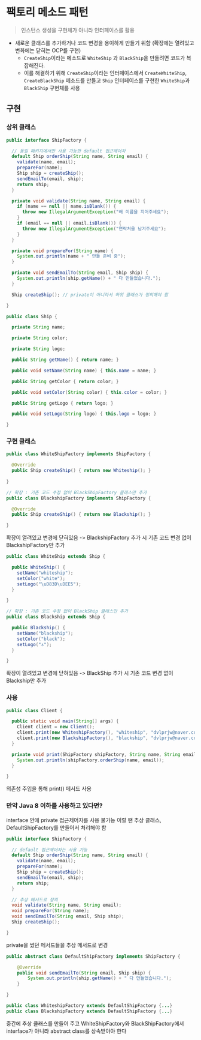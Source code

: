 # 팩토리 메소드 패턴

> 인스턴스 생성을 구현체가 아니라 인터페이스를 활용

- 새로운 클래스를 추가하거나 코드 변경을 용이하게 만들기 위함 (확장에는 열려있고 변화에는 닫히는 OCP를 구현)
  - `CreateShip`이라는 메소드로 `WhiteShip` 과 `BlackShip`을 만들려면 코드가 복잡해진다.
  - 이를 해결하기 위해 `CreateShip`이라는 인터페이스에서 `CreateWhiteShip`, `CreateBlackShip` 메소드를 만들고 `Ship` 인터페이스를 구현한 `WhiteShip`과 `BlackShip` 구현체를 사용

## 구현

### 상위 클래스

```java
public interface ShipFactory {

  // 동일 패키지에서만 사용 가능한 default 접근제어자
  default Ship orderShip(String name, String email) {
    validate(name, email);
    prepareFor(name);
    Ship ship = createShip();
    sendEmailTo(email, ship);
    return ship;
  }

  private void validate(String name, String email) {
    if (name == null || name.isBlank()) {
      throw new IllegalArgumentException("배 이름을 지어주세요");
    }
    if (email == null || email.isBlank()) {
      throw new IllegalArgumentException("연락처을 남겨주세요");
    }
  }

  private void prepareFor(String name) {
    System.out.println(name + " 만들 준비 중");
  }

  private void sendEmailTo(String email, Ship ship) {
    System.out.println(ship.getName() + " 다 만들었습니다.");
  }

  Ship createShip(); // private이 아니라서 하위 클래스가 정의해야 함

}
```

```java
public class Ship {

  private String name;

  private String color;

  private String logo;

  public String getName() { return name; }

  public void setName(String name) { this.name = name; }

  public String getColor { return color; }

  public void setColor(String color) { this.color = color; }

  public String getLogo { return logo; }

  public void setLogo(String logo) { this.logo = logo; }

}
```

### 구현 클래스

```java
public class WhiteShipFactory implements ShipFactory {

  @Override
  public Ship createShip() { return new Whiteship(); }
    
}

// 확장 : 기존 코드 수정 없이 BlackShipFactory 클래스만 추가
public class BlackshipFactory implements ShipFactory {

  @Override
  public Ship createShip() { return new Blackship(); }

}
```

확장이 열려있고 변경에 닫혀있음 -> BlackshipFactory 추가 시 기존 코드 변경 없이 BlackshipFactory만 추가

```java
public class WhiteShip extends Ship {

  public WhiteShip() {
    setName("whiteship");
    setColor("white");
    setLogo("\uD83D\uDEE5");
  }

}

// 확장 : 기존 코드 수정 없이 BlackShip 클래스만 추가
public class Blackship extends Ship {

  public Blackship() {
    setName("blackship");
    setColor("black");
    setLogo("⚓");
  }

}
```

확장이 열려있고 변경에 닫혀있음 -> BlackShip 추가 시 기존 코드 변경 없이 Blackship만 추가

### 사용

```java
public class Client {

  public static void main(String[] args) {
    Client client = new Client();
    client.print(new WhiteshipFactory(), "whiteship", "dvlprjw@naver.com");
    client.print(new BlackshipFactory(), "blackship", "dvlprjw@naver.com");
  }

  private void print(ShipFactory shipFactory, String name, String email) {
    System.out.println(shipFactory.orderShip(name, email));
  }

}
```

의존성 주입을 통해 print() 메서드 사용

### 만약 Java 8 이하를 사용하고 있다면?

interface 안에 private 접근제어자를 사용 불가능
이럴 땐 추상 클래스, DefaultShipFactory를 만들어서 처리해야 함

```java
public interface ShipFactory {

  // default 접근제어자는 사용 가능
  default Ship orderShip(String name, String email) {
    validate(name, email);
    prepareFor(name);
    Ship ship = createShip();
    sendEmailTo(email, ship);
    return ship;
  }

  // 추상 메서드로 정의
  void validate(String name, String email);
  void prepareFor(String name);
  void sendEmailTo(String email, Ship ship);
  Ship createShip();

}
```

private을 썼던 메서드들을 추상 메서드로 변경

```java
public abstract class DefaultShipFactory implements ShipFactory {

    @Override
    public void sendEmailTo(String email, Ship ship) {
        System.out.println(ship.getName() + " 다 만들었습니다.");
    }

}
```

```java
public class WhiteshipFactory extends DefaultShipFactory {...}
public class BlackshipFactory extends DefaultShipFactory {...}
```

중간에 추상 클래스를 만들어 주고 WhiteShipFactory와 BlackShipFactory에서 interface가 아니라 abstract class를 상속받아야 한다